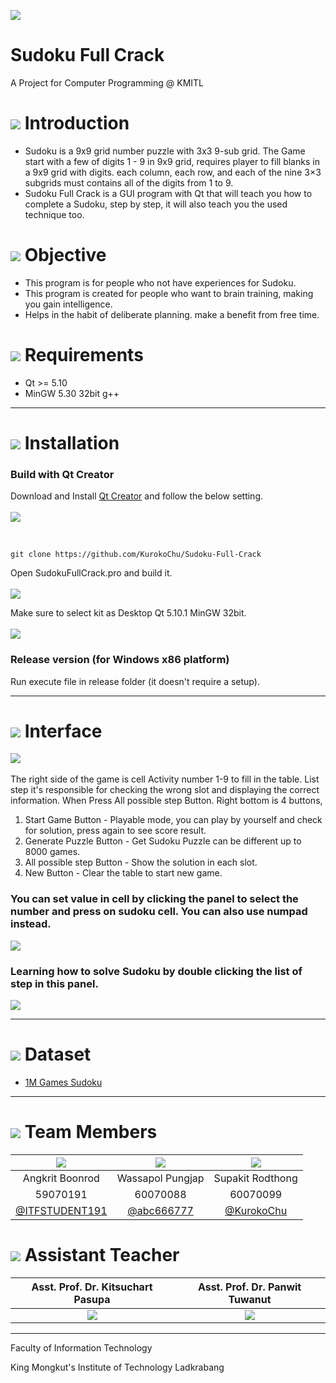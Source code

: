 ![](img/banner.png)

# Sudoku Full Crack
A Project for Computer Programming @ KMITL

# ![](img/pen.png) Introduction
- Sudoku is a 9x9 grid number puzzle with 3x3 9-sub grid. The Game start with a few of digits 1 - 9 in 9x9 grid,
requires player to fill blanks in a 9x9 grid with digits. each column, each row, and each of the nine 3×3 subgrids must contains all of the digits from 1 to 9.
- Sudoku Full Crack is a GUI program with Qt that will teach you how to complete a Sudoku, step by step, it will also teach you the used technique too.

# ![](img/doc.png) Objective
- This program is for people who not have experiences for Sudoku.
- This program is created for people who want to brain training, making you gain intelligence.
- Helps in the habit of deliberate planning. make a benefit from free time.

# ![](img/check.png) Requirements
* Qt >= 5.10
* MinGW 5.30 32bit g++

---

# ![](img/build.png) Installation
### Build with Qt Creator
Download and Install [Qt Creator](https://www.qt.io/download) and follow the below setting.
<br><br>
![](img/set.png)

<br>

    git clone https://github.com/KurokoChu/Sudoku-Full-Crack

Open SudokuFullCrack.pro and build it.
<br><br>
![](img/build_proj1.png)

Make sure to select kit as Desktop Qt 5.10.1 MinGW 32bit.
<br><br>
![](img/build_proj2.png)

### Release version (for Windows x86 platform)
Run execute file in release folder (it doesn't require a setup).

---

# ![](img/monitor.png) Interface
![](img/ui_3.png) 
<br><br>
The right side of the game is cell Activity number 1-9 to fill in the table.
List step it's responsible for checking the wrong slot and displaying the correct information. When Press All possible step Button.
Right bottom is 4 buttons, 
1. Start Game Button - Playable mode, you can play by yourself and check for solution, press again to see score result.
2. Generate Puzzle Button - Get Sudoku Puzzle can be different up to 8000 games.
3. All possible step Button - Show the solution in each slot.
4. New Button - Clear the table to start new game.<br>
### You can set value in cell by clicking the panel to select the number and press on sudoku cell. You can also use numpad instead.
![](img/ui_1.png)<br>
### Learning how to solve Sudoku by double clicking the list of step in this panel.
![](img/ui_2.png)<br>

---

# ![](img/data.png) Dataset
* [1M Games Sudoku](https://www.kaggle.com/bryanpark/sudoku)

---

# ![](img/team.png) Team Members
|![](img/pic_59070191.jpg)|![](img/pic_60070088.jpg)|![](img/pic_60070099.jpg)|
|:-:|:-:|:-:|
|Angkrit Boonrod|Wassapol Pungjap|Supakit Rodthong|
|59070191|60070088|60070099|
|[@ITFSTUDENT191](https://github.com/ITFSTUDENT191)|[@abc666777](https://github.com/abc666777)|[@KurokoChu](https://github.com/KurokoChu)


# ![](img/team.png) Assistant Teacher
|Asst. Prof. Dr. Kitsuchart Pasupa|Asst. Prof. Dr. Panwit Tuwanut|
|:-:|:-:|
|![](img/pic_Oung.png)|![](img/pic_Panwit.png)|

---

Faculty of Information Technology

King Mongkut's Institute of Technology Ladkrabang
